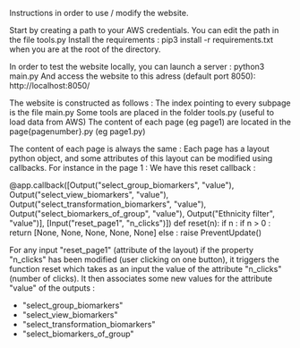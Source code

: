 Instructions in order to use / modify the website.

Start by creating a path to your AWS credentials. You can edit the path in the file tools.py
Install the requirements : 
pip3 install -r requirements.txt when you are at the root of the directory.

In order to test the website locally, you can launch a server : 
python3 main.py
And access the website to this adress (default port 8050): 
http://localhost:8050/

The website is constructed as follows : 
The index pointing to every subpage is the file main.py
Some tools are placed in the folder tools.py (useful to load data from AWS)
The content of each page (eg page1) are located in the page{pagenumber}.py (eg page1.py)

The content of each page is always the same : 
Each page has a layout python object, and some attributes of this layout can be modified using callbacks.
For instance in the page 1 : 
We have this reset callback : 

@app.callback([Output("select_group_biomarkers", "value"),
               Output("select_view_biomarkers", "value"),
               Output("select_transformation_biomarkers", "value"),
               Output("select_biomarkers_of_group", "value"),
               Output("Ethnicity filter", "value")],
               [Input("reset_page1", "n_clicks")])
def reset(n):
    if n :
        if n > 0 :
            return [None, None, None, None, None]
    else :
        raise PreventUpdate()
        
For any input "reset_page1" (attribute of the layout) if the property "n_clicks" has been modified (user clicking on one button), it triggers the function reset 
which takes as an input the value of the attribute "n_clicks" (number of clicks).
It then associates some new values for the attribute "value" of the outputs :
- "select_group_biomarkers"
- "select_view_biomarkers" 
- "select_transformation_biomarkers"
- "select_biomarkers_of_group"
